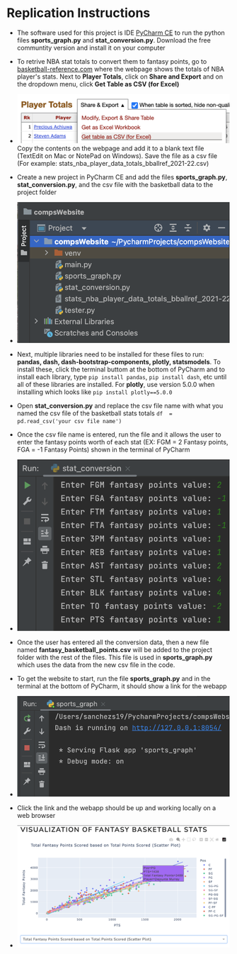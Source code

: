 # Replication Instructions
- The software used for this project is IDE [PyCharm CE](https://www.jetbrains.com/pycharm/download/#section=mac) to run the python files **sports_graph.py** and **stat_conversion.py**. Download the free communtity version and install it on your computer
- To retrive NBA stat totals to convert them to fantasy points, go to [basketball-reference.com](https://www.basketball-reference.com/leagues/NBA_2022_totals.html) where the webpage shows the totals of NBA player's stats. Next to **Player Totals**, click on **Share and Export** and on the dropdown menu, click **Get Table as CSV (for Excel)**
- ![CSVtable](https://raw.githubusercontent.com/sammy030609/COMPScode/main/README%20images/bball-reference1.png)
Copy the contents on the webpage and add it to a blank text file (TextEdit on Mac or NotePad on Windows). Save the file as a csv file (For example: stats_nba_player_data_totals_bballref_2021-22.csv)
- Create a new project in PyCharm CE and add the files **sports_graph.py**, **stat_conversion.py**, and the csv file with the basketball data to the project folder
- ![project_folder](https://raw.githubusercontent.com/sammy030609/COMPScode/main/README%20images/project_folder.png)

- Next, multiple libraries need to be installed for these files to run: **pandas, dash, dash-bootstrap-components, plotly, statsmodels**. To install these, click the terminal buttom at the bottom of PyCharm and to install each library, type `pip install pandas`, `pip install dash`, etc until all of these libraries are installed. For **plotly**, use version 5.0.0 when installing which looks like `pip install plotly==5.0.0`

- Open **stat_conversion.py** and replace the csv file name with what you named the csv file of the basketball stats totals `df  =  pd.read_csv('your csv file name')`

- Once the csv file name is entered, run the file and it allows the user to enter the fantasy points worth of each stat (EX: FGM = 2 Fantasy points, FGA = -1 Fantasy Points) shown in the terminal of PyCharm 
- ![stat_conv](https://raw.githubusercontent.com/sammy030609/COMPScode/main/README%20images/stat_conv.png)
- Once the user has entered all the conversion data, then a new file named **fantasy_basketball_points.csv** will be added to the project folder with the rest of the files. This file is used in **sports_graph.py** which uses the data from the new csv file in the code.
- To get the website to start, run the file **sports_graph.py** and in the terminal at the bottom of PyCharm, it should show a link for the webapp 
- ![link-pic](https://raw.githubusercontent.com/sammy030609/COMPScode/main/README%20images/link.png)
- Click the link and the webapp should be up and working locally on a web browser
- ![webapp](https://raw.githubusercontent.com/sammy030609/COMPScode/main/README%20images/web_app.png)
